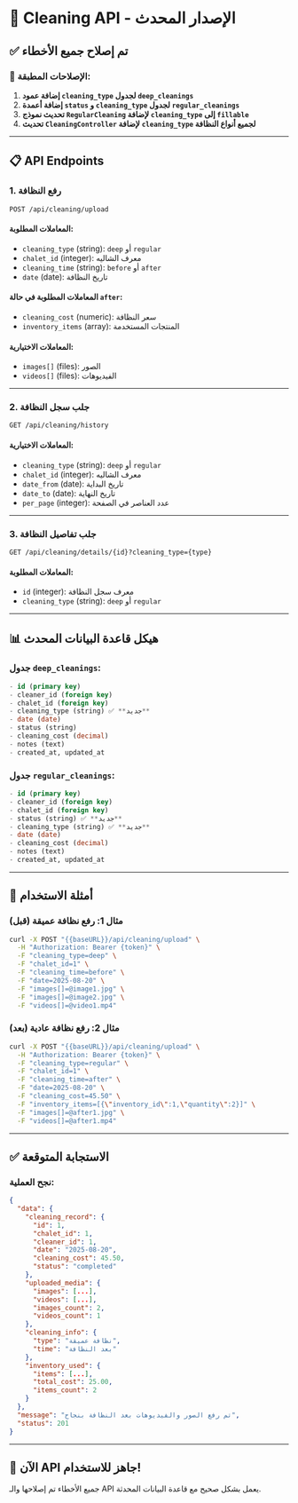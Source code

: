 # 🧹 Cleaning API - الإصدار المحدث

## ✅ **تم إصلاح جميع الأخطاء**

### **🔧 الإصلاحات المطبقة:**

1. **إضافة عمود `cleaning_type` لجدول `deep_cleanings`**
2. **إضافة أعمدة `status` و `cleaning_type` لجدول `regular_cleanings`**
3. **تحديث نموذج `RegularCleaning` لإضافة `cleaning_type` إلى `fillable`**
4. **تحديث `CleaningController` لإضافة `cleaning_type` لجميع أنواع النظافة**

---

## 📋 **API Endpoints**

### **1. رفع النظافة**
```
POST /api/cleaning/upload
```

#### **المعاملات المطلوبة:**
- `cleaning_type` (string): `deep` أو `regular`
- `chalet_id` (integer): معرف الشاليه
- `cleaning_time` (string): `before` أو `after`
- `date` (date): تاريخ النظافة

#### **المعاملات المطلوبة في حالة `after`:**
- `cleaning_cost` (numeric): سعر النظافة
- `inventory_items` (array): المنتجات المستخدمة

#### **المعاملات الاختيارية:**
- `images[]` (files): الصور
- `videos[]` (files): الفيديوهات

---

### **2. جلب سجل النظافة**
```
GET /api/cleaning/history
```

#### **المعاملات الاختيارية:**
- `cleaning_type` (string): `deep` أو `regular`
- `chalet_id` (integer): معرف الشاليه
- `date_from` (date): تاريخ البداية
- `date_to` (date): تاريخ النهاية
- `per_page` (integer): عدد العناصر في الصفحة

---

### **3. جلب تفاصيل النظافة**
```
GET /api/cleaning/details/{id}?cleaning_type={type}
```

#### **المعاملات المطلوبة:**
- `id` (integer): معرف سجل النظافة
- `cleaning_type` (string): `deep` أو `regular`

---

## 📊 **هيكل قاعدة البيانات المحدث**

### **جدول `deep_cleanings`:**
```sql
- id (primary key)
- cleaner_id (foreign key)
- chalet_id (foreign key)
- cleaning_type (string) ✅ **جديد**
- date (date)
- status (string)
- cleaning_cost (decimal)
- notes (text)
- created_at, updated_at
```

### **جدول `regular_cleanings`:**
```sql
- id (primary key)
- cleaner_id (foreign key)
- chalet_id (foreign key)
- status (string) ✅ **جديد**
- cleaning_type (string) ✅ **جديد**
- date (date)
- cleaning_cost (decimal)
- notes (text)
- created_at, updated_at
```

---

## 🧪 **أمثلة الاستخدام**

### **مثال 1: رفع نظافة عميقة (قبل)**
```bash
curl -X POST "{{baseURL}}/api/cleaning/upload" \
  -H "Authorization: Bearer {token}" \
  -F "cleaning_type=deep" \
  -F "chalet_id=1" \
  -F "cleaning_time=before" \
  -F "date=2025-08-20" \
  -F "images[]=@image1.jpg" \
  -F "images[]=@image2.jpg" \
  -F "videos[]=@video1.mp4"
```

### **مثال 2: رفع نظافة عادية (بعد)**
```bash
curl -X POST "{{baseURL}}/api/cleaning/upload" \
  -H "Authorization: Bearer {token}" \
  -F "cleaning_type=regular" \
  -F "chalet_id=1" \
  -F "cleaning_time=after" \
  -F "date=2025-08-20" \
  -F "cleaning_cost=45.50" \
  -F "inventory_items=[{\"inventory_id\":1,\"quantity\":2}]" \
  -F "images[]=@after1.jpg" \
  -F "videos[]=@after1.mp4"
```

---

## ✅ **الاستجابة المتوقعة**

### **نجح العملية:**
```json
{
  "data": {
    "cleaning_record": {
      "id": 1,
      "chalet_id": 1,
      "cleaner_id": 1,
      "date": "2025-08-20",
      "cleaning_cost": 45.50,
      "status": "completed"
    },
    "uploaded_media": {
      "images": [...],
      "videos": [...],
      "images_count": 2,
      "videos_count": 1
    },
    "cleaning_info": {
      "type": "نظافة عميقة",
      "time": "بعد النظافة"
    },
    "inventory_used": {
      "items": [...],
      "total_cost": 25.00,
      "items_count": 2
    }
  },
  "message": "تم رفع الصور والفيديوهات بعد النظافة بنجاح",
  "status": 201
}
```

---

## 🚀 **الآن API جاهز للاستخدام!**

جميع الأخطاء تم إصلاحها والـ API يعمل بشكل صحيح مع قاعدة البيانات المحدثة.
